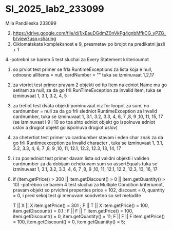 # SI_2025_lab2_233099
Mila Pandileska 233099

2. https://drive.google.com/file/d/1jxEauDGdmZ0nVkPg4gnbMfkCG_yPZG_b/view?usp=sharing
3. Ciklomatskata kompleksnost e 9, presmetav po brojot na predikatni jazli + 1


4.-potrebni se barem 5 test sluchai za Every Statement kriterioumot
  1. so prviot test primer se frla RuntimeExceptions za lista koja e null, odnosno allItems = null, cardNumber = ""
  tuka se izminuvaat 1,2,17

  2. za vtoriot test primer pravam 2 objekti od tip Item na edniot Name mu go setiram za null, za da go frli RunTimeException za invalid item,
  tuka se izminuvaat 1, 3.1, 3.2, 4, 5

  3. za tretiot test dvata objekti pominuvaat niz for loopot za sum, no cardnumber = null za da go frli sledniot RuntimeException za Invalid cardnumber,
  tuka se izminuvaat 1, 3.1, 3.2, 3.3, 4, 6, 7 ,8, 9 ,10, 11, 15, 17
     (se izminuvaat i 9 i 10 so toa shto edniot objekt go ispolnuva edniot uslov a drugiot objekt go ispolnuva drugiot uslov)

  4. za chetvrtiot test primer vo cardnumber stavam i eden char znak za da go frli Runtimeexception za Invalid character ,
    tuka se izminuvaat 1, 3.1, 3.2, 3.3, 4, 6, 7 ,8, 9 ,10, 11, 12.1, 12.2, 12.3, 13, 14, 17

  5. i za posledniot test primer davam lista od validni objekti i validen cardnumber za da dobijam ochekuvam sum so assertEquals
    tuka se izminuvaat  1, 3.1, 3.2, 3.3, 4, 6, 7 ,8, 9 ,10, 11, 12.1, 12.2, 12.3, 13, 16, 17

5. if (item.getPrice() > 300 || item.getDiscount() > 0 || item.getQuantity() > 10) 
   -potrebno se barem 4 test sluchai za Multiple Condition kriteriumot,
  pravam objekt so prvichni properties price = 102, discount = 0, quantity = 0, i pred sekoj test gi menuvam soodvetno so set metodite



    T || X || X  item.getPrice() = 301 ;
    F || T || X  item.getPrice() = 100, item.getDiscount() = 0.1 ;
    F || F || T  item.getPrice() = 100, item.getDiscount() = 0,  item.getQuantity() = 11;
    F || F || F  item.getPrice() = 100, item.getDiscount() = 0,  item.getQuantity() = 5;

  
